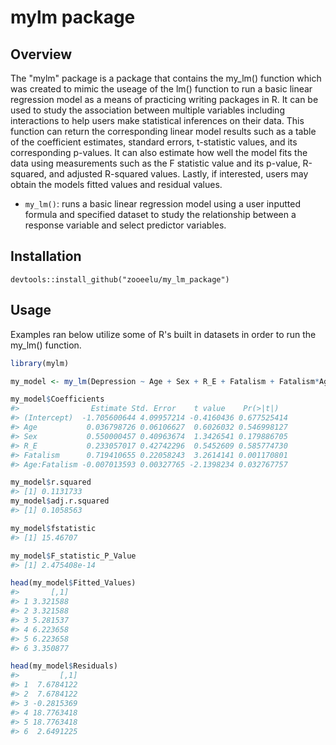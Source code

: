 # mylm package

## Overview
The "mylm" package is a package that contains the my_lm() function which was created to mimic the useage of the lm() function to run a basic linear regression model as a means of practicing writing packages in R. It can be used to study the association between multiple variables including interactions to help users make statistical inferences on their data. This function can return the corresponding linear model results such as a table of the coefficient estimates, standard errors, t-statistic values, and its corresponding p-values. It can also estimate how well the model fits the data using measurements such as the F statistic value and its p-value, R-squared, and adjusted R-squared values. Lastly, if interested, users may obtain the models fitted values and residual values.
- `my_lm()`: runs a basic linear regression model using a user inputted formula and specified dataset to study the relationship between a response variable and select predictor variables.

## Installation
```{r, eval = FALSE}
devtools::install_github("zooeelu/my_lm_package")
```

## Usage
Examples ran below utilize some of R's built in datasets in order to run the my_lm() function. 

```r
library(mylm)

my_model <- my_lm(Depression ~ Age + Sex + R_E + Fatalism + Fatalism*Age, data1)

my_model$Coefficients
#>                Estimate Std. Error    t value    Pr(>|t|)
#> (Intercept)  -1.705600644 4.09957214 -0.4160436 0.677525414
#> Age           0.036798726 0.06106627  0.6026032 0.546998127
#> Sex           0.550000457 0.40963674  1.3426541 0.179886705
#> R_E           0.233057017 0.42742296  0.5452609 0.585774730
#> Fatalism      0.719410655 0.22058243  3.2614141 0.001170801
#> Age:Fatalism -0.007013593 0.00327765 -2.1398234 0.032767757

my_model$r.squared
#> [1] 0.1131733
my_model$adj.r.squared
#> [1] 0.1058563

my_model$fstatistic
#> [1] 15.46707

my_model$F_statistic_P_Value
#> [1] 2.475408e-14

head(my_model$Fitted_Values)
#>       [,1]
#> 1 3.321588
#> 2 3.321588
#> 3 5.281537
#> 4 6.223658
#> 5 6.223658
#> 6 3.350877

head(my_model$Residuals)
#>         [,1]
#> 1  7.6784122
#> 2  7.6784122
#> 3 -0.2815369
#> 4 18.7763418
#> 5 18.7763418
#> 6  2.6491225
```
